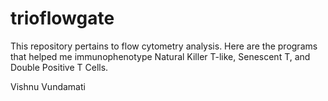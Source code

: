 # trioflowgate
This repository pertains to flow cytometry analysis. Here are the programs that helped me immunophenotype Natural Killer T-like, Senescent T, and Double Positive T Cells. 



Vishnu Vundamati 
